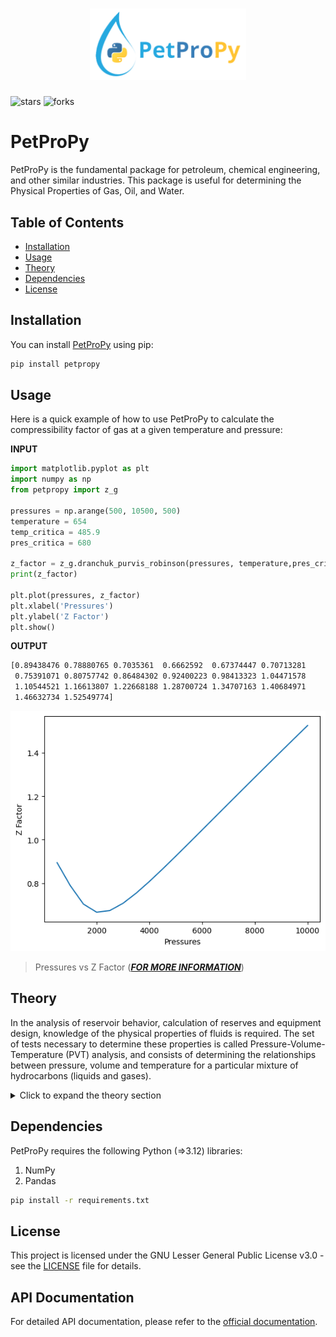 <h1 align="center">
<img src="https://raw.githubusercontent.com/EverJRamosI/petpropy/main/docs/images/PETPROPY.png" width="250">
</h1>

![stars](https://img.shields.io/github/stars/EverJRamosI/petpropy)
![forks](https://img.shields.io/github/forks/EverJRamosI/petpropy)


# PetProPy 

PetProPy is the fundamental package for petroleum, chemical engineering, and other similar industries.
This package is useful for determining the Physical Properties of Gas, Oil, and Water.

## Table of Contents ##

- [Installation](#installation)
- [Usage](#usage)
- [Theory](#theory)
- [Dependencies](#dependencies)
- [License](#license)

## Installation
You can install [PetProPy](https://github.com/EverJRamosI/petpropy/tree/main/petpropy) using pip:
```bash
pip install petpropy
```

## Usage
Here is a quick example of how to use PetProPy to calculate the compressibility factor of gas at a given temperature and pressure:

**INPUT**
```python
import matplotlib.pyplot as plt
import numpy as np
from petpropy import z_g

pressures = np.arange(500, 10500, 500)
temperature = 654
temp_critica = 485.9
pres_critica = 680

z_factor = z_g.dranchuk_purvis_robinson(pressures, temperature,pres_critica, temp_critica)
print(z_factor)

plt.plot(pressures, z_factor)
plt.xlabel('Pressures')
plt.ylabel('Z Factor')
plt.show()
```
**OUTPUT**
```bash
[0.89438476 0.78880765 0.7035361  0.6662592  0.67374447 0.70713281
 0.75391071 0.80757742 0.86484302 0.92400223 0.98413323 1.04471578
 1.10544521 1.16613807 1.22668188 1.28700724 1.34707163 1.40684971
 1.46632734 1.52549774]
```
![Z Factor](https://raw.githubusercontent.com/EverJRamosI/petpropy/main/docs/images/output.png)
> Pressures vs Z Factor (***[FOR MORE INFORMATION](book_test.ipynb)***)

## Theory
In the analysis of reservoir behavior, calculation of reserves and equipment design, knowledge of the physical properties of fluids is required.
The set of tests necessary to determine these properties is called Pressure-Volume-Temperature (PVT) analysis, and consists of determining the relationships between pressure, volume and temperature for a particular mixture of hydrocarbons (liquids and gases).

<details>
<summary>
Click to expand the theory section
</summary>

### Gas Properties
The properties of gases are calculated using the different correlations, for example:
- **Weight Molecular Gas**
- **Specific Gravity Gas**
- **Pseudocritical Properties Gas**
  - Kay W.D.
  - Stewart W.F., Burkhardt S.F. & Voo D.
  - Brown G.G., Katz D.L., Oberfell G.G. & Alden R.C.
- **Gas Compressibility Factor Z**
  - Correction of Whichert & Aziz
  - Standing M.B. & Katz D.L.
  - Papay J.
  - Hall K.R. & Yarborough L.
  - Brill J.P. & Beggs H.D.
  - Dranchuk P.M., Purvis R.A. & Robinson D.B
  - Dranchuk P.M. & Abou-Kassem J.H.
  - Gopal V.N.
- **Gas Volumetric Factor**
- **Gas Compressibility**
- **Gas Viscosity**
  - Lee A.L., Gonzalez M.H. & Eakin B.E.
- **Gas Density**  
### Oil Properties
The properties of oils are calculated using the different correlations, for example:
- **Specific Gravity Oil**
- **Bubble Pressure**
  - Standing M.B.
  - Lasater J.A.
  - Vazquez M.E. & Beggs H.D.
  - Glaso O.
  - TOTAL C.F.P.
  - Al-Marhoun M.A.
  - Dokla M.E. & Osman M.E.
  - Petrosky G.E. & Farshad F.F.
  - Kartoatmodjo T. & Schmidt Z.
- **Solution Gas-Oil Ratio**
  - Standing M.B.
  - Lasater J.A.
  - Vazquez M.E. & Beggs H.D.
  - Glaso O.
  - TOTAL C.F.P.
  - Al-Marhoun M.A.
  - Dokla Petrosky G.E. & Farshad F.F.
  - Kartoatmodjo T. & Schmidt Z.
- **Oil Volumetric Factor**
  - Standing M.B.
  - Vazquez M.E. & Beggs H.D.
  - Glaso O.
  - TOTAL C.F.P.
  - Al-Marhoun M.A.
  - Dokla M.E. & Osman M.E.
  - Petrosky G.E. & Farshad F.F.
  - Kartoatmodjo T. & Schmidt Z.
- **Total Volumetric Factor**
  - Glaso O.
  - Al-Marhoun M.A.
- **Oil Compressibility**
  - Vazquez M.E. & Beggs H.D.
  - Petrosky G.E. & Farshad F.F.
  - Kartoatmodjo T. & Schmidt Z.
  - McCain W.D., Rollins J.B. & Villena-Lanzi A.J.
- **Oil Viscosity**
  - **Dead Oil Viscosity**
    - Beal C.
    - Beggs H.B. & Robinson J.R.
    - Glaso O.
    - Egbogah E.O.
    - Kartoatmodjo T. & Schmidt Z.
  - **Saturated Oil Viscosity**
    - Chew J.N. & Connally C.A.
    - Beggs H.D. & Robinson J.R.
    - Kartoatmodjo T. & Schmidt Z.
  - **Unsaturated Oil Viscosity**
    - Beal C.
    - Vazquez M.E. & Beggs H.D.
    - Kartoatmodjo T. & Schmidt Z.
- **Oil Density**
- **Gas-Oil Interfacial Tension**
  - Baker O. & Swerdloff W.
### Water Properties
- **Solution Gas-Water Ratio**
  - Culberson O.L. & McKetta J.J.
  - McCoy R.L.
- **Water Volumetric Factor**
  - McCain W.D.
  - McCoy R.L.
- **Water Compressibility**
  - Dodson C.R. & Standing M.B.
  - Osif T.L.
  - Ramey H.J.
- **Water Viscosity**
  - Van Wingen N.
  - Matthews C.S. & Russel D.G.
  - McCain W.D.
  - McCoy R.L.
- **Water Density**
  - McCain W.D.
- **Gas-Water Interfacial Tension**
  - Jennings H.Y. & Newman G.H.

</details>

## Dependencies
PetProPy requires the following Python (=>3.12) libraries:
1. NumPy
2. Pandas 

```bash
pip install -r requirements.txt
```

## License
This project is licensed under the GNU Lesser General Public License v3.0 - see the [LICENSE](https://github.com/EverJRamosI/petpropy/blob/main/LICENSE) file for details.

## API Documentation
For detailed API documentation, please refer to the [official documentation](https://github.com/EverJRamosI/petpropy).